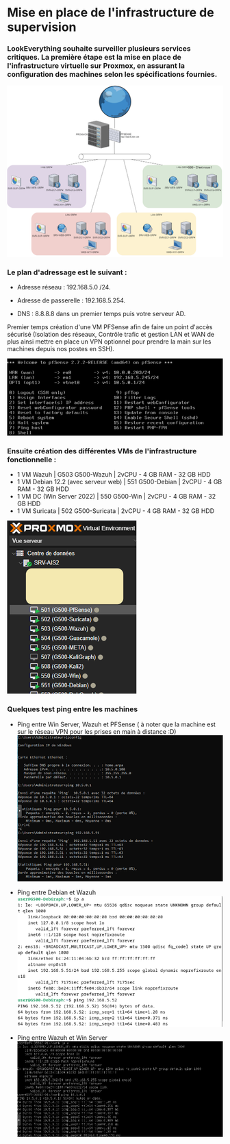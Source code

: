 # Mise en place de l'infrastructure de supervision

### LookEverything souhaite surveiller plusieurs services critiques. La première étape est la mise en place de l'infrastructure virtuelle sur Proxmox, en assurant la configuration des machines selon les spécifications fournies.

![Alt text](https://github.com/Slimnad/TP-Infra-Supervision/blob/main/Sch%C3%A9maInfra.PNG?raw=true)


### Le plan d'adressage est le suivant :

* Adresse réseau : 192.168.5.0 /24.

* Adresse de passerelle : 192.168.5.254.

* DNS : 8.8.8.8 dans un premier temps puis votre serveur AD.


Premier temps création d'une VM PFSense afin de faire un point d'accès sécurisé (Isolation des réseaux, Contrôle trafic et gestion LAN et WAN de plus ainsi mettre en place un VPN optionnel pour prendre la main sur les machines depuis nos postes en SSH).

![Alt text](https://github.com/Slimnad/TP-Infra-Supervision/blob/main/PFSENSE_network.png?raw=true)

### Ensuite création des différentes VMs de l'infrastructure fonctionnelle :

- 1 VM Wazuh | G503 G500-Wazuh | 2vCPU - 4 GB RAM - 32 GB HDD
- 1 VM Debian 12.2 (avec serveur web) | 551 G500-Debian  | 2vCPU - 4 GB RAM - 32 GB HDD
- 1 VM DC (Win Server 2022) | 550 G500-Win  | 2vCPU - 4 GB RAM - 32 GB HDD
- 1 VM Suricata | 502 G500-Suricata | 2vCPU - 4 GB RAM - 32 GB HDD

![Alt txt](https://github.com/Slimnad/TP-Infra-Supervision/blob/main/MiseEnPlaceVMs.PNG?raw=true)

### Quelques test ping entre les machines

- Ping entre Win Server, Wazuh et PFSense ( à noter que la machine est sur le réseau VPN pour les prises en main à distance :D)
![Alt text](https://github.com/Slimnad/TP-Infra-Supervision/blob/main/WinSerTOWazuhTOPFSense.png?raw=true)

- Ping entre Debian et Wazuh
![Alt text](https://github.com/Slimnad/TP-Infra-Supervision/blob/main/Ping_DebTOWazuh.png?raw=true)

- Ping entre Wazuh et Win Server
![Alt text](https://github.com/Slimnad/TP-Infra-Supervision/blob/main/Ping_WazuhTOWinServ.png?raw=true)
